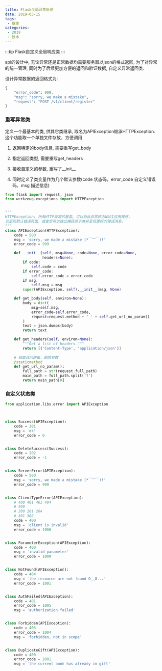 ```yaml
---
title: Flask全局异常处理
date: 2019-03-15
tags:
 - 框架
categories:
 - 2019
 - 技术
---
```


:::tip
Flask自定义全局响应类
:::
<!-- more -->


api的设计中, 无论异常还是正常数据均需要服务器以json的格式返回, 为了对异常的统一管理, 同时为了后续更加方便的返回和验证数据, 自定义异常返回类.

设计异常数据的返回格式为:
``` python
{
    "error_code": 999,
    "msg": "sorry, we make a mistake",
    "request": "POST /v1/client/register"
}
```

### 重写异常类
定义一个最基本的类, 供其它类继承, 取名为APIException继承HTTPException.
这个功能取一个单独文件存放，方便调用

1. 返回特定的body信息, 需要重写get_body

2. 指定返回类型, 需要重写get_headers

3. 接收自定义的参数, 重写了__init__

4. 同时定义了类变量作为几个默认参数(code 状态码，error_code 自定义错误码，msg 描述信息)
``` python
from flask import request, json
from werkzeug.exceptions import HTTPException


""" 
HTTPException: 所有HTTP异常的基类。可以将此异常称为WSGI应用程序，
以呈现默认错误页面，或者您可以独立捕获其子类并呈现更好的错误消息。
"""
class APIException(HTTPException):
    code = 500
    msg = 'sorry, we made a mistake (*￣︶￣)!'
    error_code = 999

    def __init__(self, msg=None, code=None, error_code=None,
                 headers=None):
        if code:
            self.code = code
        if error_code:
            self.error_code = error_code
        if msg:
            self.msg = msg
        super(APIException, self).__init__(msg, None)

    def get_body(self, environ=None):
        body = dict(
            msg=self.msg,
            error_code=self.error_code,
            request=request.method + ' ' + self.get_url_no_param()
        )
        text = json.dumps(body)
        return text

    def get_headers(self, environ=None):
        """Get a list of headers."""
        return [('Content-Type', 'application/json')]
    
	# 获取访问路由，删除参数
    @staticmethod
    def get_url_no_param():
        full_path = str(request.full_path)
        main_path = full_path.split('?')
        return main_path[0]
```

### 自定义状态类
``` python
from application.libs.error import APIException



class Success(APIException):
    code = 201
    msg = 'ok'
    error_code = 0


class DeleteSuccess(Success):
    code = 202
    error_code = -1


class ServerError(APIException):
    code = 500
    msg = 'sorry, we made a mistake (*￣︶￣)!'
    error_code = 999


class ClientTypeError(APIException):
    # 400 401 403 404
    # 500
    # 200 201 204
    # 301 302
    code = 400
    msg = 'client is invalid'
    error_code = 1006


class ParameterException(APIException):
    code = 400
    msg = 'invalid parameter'
    error_code = 1000


class NotFound(APIException):
    code = 404
    msg = 'the resource are not found O__O...'
    error_code = 1001


class AuthFailed(APIException):
    code = 401
    error_code = 1005
    msg = 'authorization failed'


class Forbidden(APIException):
    code = 403
    error_code = 1004
    msg = 'forbidden, not in scope'


class DuplicateGift(APIException):
    code = 400
    error_code = 2001
    msg = 'the current book has already in gift'
```
